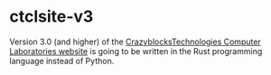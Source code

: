 # ctclsite-v3

Version 3.0 (and higher) of the [CrazyblocksTechnologies Computer Laboratories website](crazyblockstech.com) is going to be written in the Rust programming language instead of Python. 

